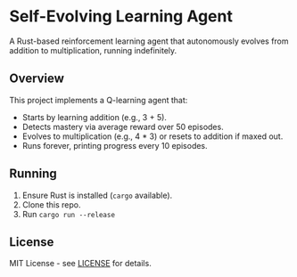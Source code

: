 # Self-Evolving Learning Agent

A Rust-based reinforcement learning agent that autonomously evolves from addition to multiplication, running indefinitely.

## Overview
This project implements a Q-learning agent that:
- Starts by learning addition (e.g., 3 + 5).
- Detects mastery via average reward over 50 episodes.
- Evolves to multiplication (e.g., 4 * 3) or resets to addition if maxed out.
- Runs forever, printing progress every 10 episodes.

## Running
1. Ensure Rust is installed (`cargo` available).
2. Clone this repo.
3. Run `cargo run --release`

## License
MIT License - see [LICENSE](LICENSE) for details.
